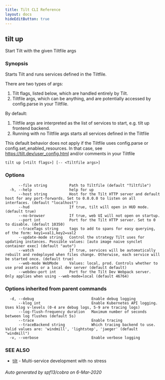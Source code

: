 ```yaml
---
title: Tilt CLI Reference
layout: docs
hideEditButton: true
---
```

## tilt up

Start Tilt with the given Tiltfile args

### Synopsis


Starts Tilt and runs services defined in the Tiltfile.

There are two types of args:
1) Tilt flags, listed below, which are handled entirely by Tilt.
2) Tiltfile args, which can be anything, and are potentially accessed by config.parse in your Tiltfile.

By default:
1) Tiltfile args are interpreted as the list of services to start, e.g. tilt up frontend backend.
2) Running with no Tiltfile args starts all services defined in the Tiltfile

This default behavior does not apply if the Tiltfile uses config.parse or config.set_enabled_resources.
In that case, see https://tilt.dev/user_config.html and/or comments in your Tiltfile


```
tilt up [<tilt flags>] [-- <Tiltfile args>]
```

### Options

```
      --file string          Path to Tiltfile (default "Tiltfile")
  -h, --help                 help for up
      --host string          Host for the Tilt HTTP server and default host for any port-forwards. Set to 0.0.0.0 to listen on all interfaces. (default "localhost")
      --hud                  If true, tilt will open in HUD mode. (default true)
      --no-browser           If true, web UI will not open on startup.
      --port int             Port for the Tilt HTTP server. Set to 0 to disable. (default 10350)
      --traceTags string     tags to add to spans for easy querying, of the form: key1=val1,key2=val2
      --update-mode string   Control the strategy Tilt uses for updating instances. Possible values: [auto image naive synclet container exec] (default "auto")
      --watch                If true, services will be automatically rebuilt and redeployed when files change. Otherwise, each service will be started once. (default true)
      --web-mode WebMode     Values: local, prod. Controls whether to use prod assets or a local dev server (default default)
      --webdev-port int      Port for the Tilt Dev Webpack server. Only applies when using --web-mode=local (default 46764)
```

### Options inherited from parent commands

```
  -d, --debug                          Enable debug logging
      --klog int                       Enable Kubernetes API logging. Uses klog v-levels (0-4 are debug logs, 5-9 are tracing logs)
      --log-flush-frequency duration   Maximum number of seconds between log flushes (default 5s)
      --trace                          Enable tracing
      --traceBackend string            Which tracing backend to use. Valid values are: 'windmill', 'lightstep', 'jaeger' (default "windmill")
  -v, --verbose                        Enable verbose logging
```

### SEE ALSO

* [tilt](tilt.html)	 - Multi-service development with no stress

###### Auto generated by spf13/cobra on 6-Mar-2020
